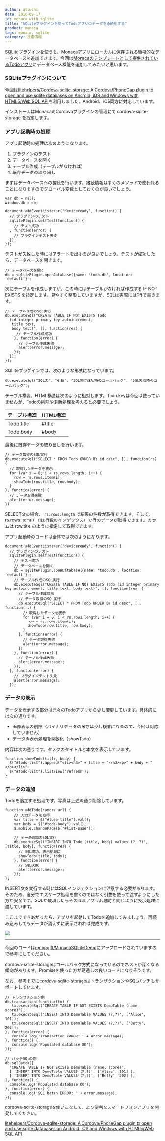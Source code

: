 ```yaml
---
author: atsushi
date: 2016-09-17
id: monaca_with_sqlite
title: "SQLiteプラグインを使ってTodoアプリのデータを永続化する"
product: monaca
tags: monaca, sqlite
category: 技術情報
---
```


SQLiteプラグインを使うと、Monacaアプリにローカルに保存される簡易的なデータベースを追加できます。今回は[Monacaのテンプレートとして提供されているTodoアプリ](https://docs.monaca.io/ja/sampleapp/samples/todo/)にデータベース機能を追加してみたいと思います。

### SQLiteプラグインについて

今回は[litehelpers/Cordova-sqlite-storage: A Cordova/PhoneGap plugin to open and use sqlite databases on Android, iOS and Windows with HTML5/Web SQL API](https://github.com/litehelpers/Cordova-sqlite-storage)を利用しました。Android、iOS両方に対応しています。

インストールはMonacaのCordovaプラグインの管理にて cordova-sqlite-storage を指定します。

### アプリ起動時の処理

アプリ起動時の処理は次のようになります。

1. プラグインのテスト
1. データベースを開く
1. テーブル作成（テーブルがなければ）
1. 既存データの取り出し

まずはデータベースへの接続を行います。接続情報は多くのメソッドで使われることになりますのでグローバル変数としておくのが良いでしょう。

```
var db = null;
window.db = db;

document.addEventListener('deviceready', function() {
  // プラグインのテスト
  sqlitePlugin.selfTest(function() {
    // テスト成功
  , function(error) {
    // プラグインテスト失敗
  });
});
```

テストが失敗した時にはアラートを出すのが良いでしょう。テストが成功したら、データベースを開きます。

```
// データベースを開く
db = sqlitePlugin.openDatabase({name: 'todo.db', location: 'default'});
```

次にテーブルを作成しますが、この時にはテーブルがなければ作成する IF NOT EXISTS を指定します。見やすく整形していますが、SQLは実際には1行で書きます。

```
// テーブル作成のSQL実行
db.executeSql("CREATE TABLE IF NOT EXISTS Todo 
  (id integer primary key autoincrement, 
   title text,
   body text)", [], function(res) {
     // テーブル作成成功
    }, function(error) {
      // テーブル作成失敗
      alert(error.message);
    });
  });
});
```

SQLiteプラグインでは、次のような形式になっています。

```
db.executeSql("SQL文", "引数", "SQL実行成功時のコールバック", "SQL失敗時のコールバック");
```

テーブル構造、HTML構造は次のように相対します。Todo.keyは今回は使っていませんが、Todoの削除や更新処理を考えると必要でしょう。

|テーブル構造|HTML構造|
|:---------|:---------|
|Todo.title|#title|
|Todo.body|#body|

最後に既存データの取り出しを行います。

```
// データ取得のSQL実行
db.executeSql("SELECT * FROM Todo ORDER BY id desc", [], function(rs) {
  // 取得したデータを表示
  for (var i = 0; i < rs.rows.length; i++) {
    row = rs.rows.item(i);
    showTodo(row.title, row.body);
  }
}, function(error) {
  // データ取得失敗
  alert(error.message);
})
```

SELECT文の場合、 `rs.rows.length` で結果の件数が取得できます。そして、 rs.rows.item(i) （iは行数のインデックス）で行のデータが取得できます。カラムは row.title のように指定して取得できます。

アプリ起動時のコードは全体では次のようになります。

```
document.addEventListener('deviceready', function() {
  // プラグインのテスト
  sqlitePlugin.selfTest(function() {
    // テスト成功
    // データベースを開く
    db = sqlitePlugin.openDatabase({name: 'todo.db', location: 'default'});
    // テーブル作成のSQL実行
    db.executeSql("CREATE TABLE IF NOT EXISTS Todo (id integer primary key autoincrement, title text, body text)", [], function(res) {
      // テーブル作成成功
      // データ取得のSQL実行
      db.executeSql("SELECT * FROM Todo ORDER BY id desc", [], function(rs) {
        // 取得したデータを表示
        for (var i = 0; i < rs.rows.length; i++) {
          row = rs.rows.item(i);
          showTodo(row.title, row.body);
        }
      }, function(error) {
        // データ取得失敗
        alert(error.message);
      })
    }, function(error) {
      // テーブル作成失敗
      alert(error.message);
    });
  }, function(error) {
    // プラグインテスト失敗
    alert(error.message);
  });

```

### データの表示

データを表示する部分は元々のTodoアプリから少し変更しています。具体的には次の通りです。

- 画像表示の削除（バイナリデータの保存は少し複雑になるので、今回は対応していません）
- データの表示処理を関数化（showTodo）

内容は次の通りです。タスクのタイトルと本文を表示しています。

```
function showTodo(title, body) {
  $("#todo-list").append("<li><h3>" + title + "</h3><p>" + body + "</p></li>")
  $("#todo-list").listview('refresh');
}
```

### データの追加

Todoを追加する処理です。写真は上述の通り削除しています。

```
function addTodo(camera_url) {
    // 入力データを取得
    var title = $("#todo-title").val();
    var body = $("#todo-body").val();
    $.mobile.changePage($("#list-page"));
    
    // データ追加のSQL実行
    db.executeSql("INSERT INTO Todo (title, body) values (?, ?)", [title, body], function(res) {
      // SQL成功。表示処理に
      showTodo(title, body);
    }, function(error) {
      // SQL失敗
      alert(error.message);
    });
};
```

INSERT文を実行する時にはSQLインジェクションに注意する必要があります。そのため、自分でエスケープ処理を書くのではなく引数を使って渡すようにした方が安全です。SQLが成功したらそのままアプリ起動時と同じように表示処理に渡しています。

ここまでできあがったら、アプリを起動してTodoを追加してみましょう。再読み込みしてもデータが消えずに表示されれば完成です。

![](/blog/content/images/2016/Sep/monaca-sqlite-todo.png)

----

今回のコードは[moongift/MonacaSQLiteDemo](https://github.com/moongift/MonacaSQLiteDemo)にアップロードされていますので参考にしてください。

cordova-sqlite-storageはコールバック方式になっているのでネストが深くなる傾向があります。Promiseを使った方が見通しの良いコードになりそうです。

なお、参考までにcordova-sqlite-storageはトランザクションやSQLバッチもサポートしています。

```
// トランザクション例
db.transaction(function(tx) {
   tx.executeSql('CREATE TABLE IF NOT EXISTS DemoTable (name, score)');
   tx.executeSql('INSERT INTO DemoTable VALUES (?,?)', ['Alice', 101]);
   tx.executeSql('INSERT INTO DemoTable VALUES (?,?)', ['Betty', 202]);
}, function(error) {
   console.log('Transaction ERROR: ' + error.message);
}, function() {
   console.log('Populated database OK');
});

// バッチSQLの例
db.sqlBatch([
  'CREATE TABLE IF NOT EXISTS DemoTable (name, score)',
  [ 'INSERT INTO DemoTable VALUES (?,?)', ['Alice', 101] ],
  [ 'INSERT INTO DemoTable VALUES (?,?)', ['Betty', 202] ],
], function() {
  console.log('Populated database OK');
}, function(error) {
  console.log('SQL batch ERROR: ' + error.message);
});
```

cordova-sqlite-storageを使いこなして、より便利なスマートフォンアプリを開発してください。

[litehelpers/Cordova-sqlite-storage: A Cordova/PhoneGap plugin to open and use sqlite databases on Android, iOS and Windows with HTML5/Web SQL API](https://github.com/litehelpers/Cordova-sqlite-storage)
